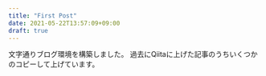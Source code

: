 ```yaml
---
title: "First Post"
date: 2021-05-22T13:57:09+09:00
draft: true
---
```


文字通りブログ環境を構築しました。 過去にQiitaに上げた記事のうちいくつかのコピーして上げています。